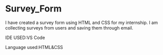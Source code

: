 # Survey_Form
I have created a survey form using HTML and CSS for my internship.
I am collecting surveys from users and saving them through email.

IDE USED:VS Code

Language used:HTML&CSS
